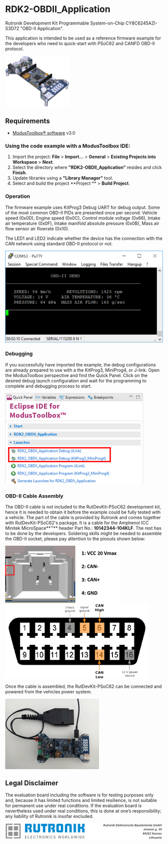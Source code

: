# RDK2-OBDII_Application

Rutronik Development Kit Programmable System-on-Chip CY8C6245AZI-S3D72 "OBD-II Application". 

This application is intended to be used as a reference firmware example for the developers who need to quick-start with PSoC62 and CANFD OBD-II protocol.

 <img src="images/rutdevkit_model.png" style="zoom:20%;" />

## Requirements

- [ModusToolbox® software](https://www.infineon.com/cms/en/design-support/tools/sdk/modustoolbox-software/) v3.0

### Using the code example with a ModusToolbox IDE:

1. Import the project: **File** > **Import...** > **General** > **Existing Projects into Workspace** > **Next**.
2. Select the directory where **"RDK2-OBDII_Application"** resides and click  **Finish**.
3. Update libraries using  a **"Library Manager"** tool.
4. Select and build the project **Project ** > **Build Project**.

### Operation

The firmware example uses KitProg3 Debug UART for debug output. Some of the most common OBD-II PIDs are presented once per second: Vehicle speed (0x0D), Engine speed (0x0C), Control module voltage (0x66), Intake air temperature (0x0F), Intake manifold absolute pressure (0x0B), Mass air flow sensor air flowrate (0x10). 

The LED1 and LED2 indicate whether the device has the connection with the CAN network using standard OBD-II  protocol or not.

<img src="images/debug_output.png" style="zoom:100%;" />

### Debugging

If you successfully have imported the example, the debug configurations are already prepared to use with a the KitProg3, MiniProg4, or J-link. Open the ModusToolbox perspective and find the Quick Panel. Click on the desired debug launch configuration and wait for the programming to complete and debugging process to start.

<img src="images/debug_launch.png" style="zoom:100%;" />

### OBD-II Cable Assembly

The OBD-II cable is not included to the RutDevKit-PSoC62 development kit, hence it is needed to obtain it before the example could be fully tested with a vehicle. The part of the cable is provided by Rutronik and comes together with RutDevKit-PSoC62's package. It is a cable for the Amphenol ICC Minitek MicroSpace**™** header Part No.: **10142344-104KLF**. The rest has to be done by the developers. Soldering skills might be needed to assemble the OBD-II socket, please pay attention to the pinouts shown below:

<img src="images/CAN_pinout.png" style="zoom:70%;" /> <img src="images/obd2_socket.png" style="zoom:50%;" />

Once the cable is assembled, the RutDevKit-PSoC62 can be connected and powered from the vehicles power system.  

<img src="images/obd2_cable.png" style="zoom:50%;" />

## Legal Disclaimer

The evaluation board including the software is for testing purposes only and, because it has limited functions and limited resilience, is not suitable for permanent use under real conditions. If the evaluation board is nevertheless used under real conditions, this is done at one’s responsibility; any liability of Rutronik is insofar excluded. 

<img src="images/rutronik_origin_kaunas.png" style="zoom:50%;" />



